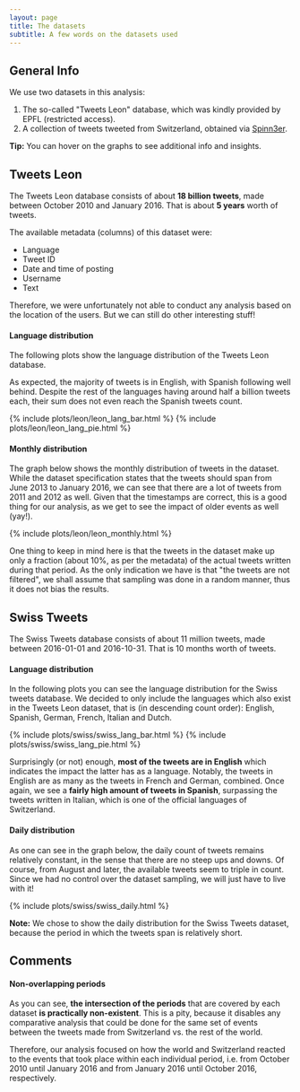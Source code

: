 ```yaml
---
layout: page
title: The datasets
subtitle: A few words on the datasets used
---
```


## General Info

We use two datasets in this analysis:
  1. The so-called "Tweets Leon" database, which was kindly provided by EPFL (restricted access).
  2. A collection of tweets tweeted from Switzerland, obtained via <a href="https://twitter.com/sp3r" target="_blank">Spinn3er</a>.

**Tip:** You can hover on the graphs to see additional info and insights.

## Tweets Leon

The Tweets Leon database consists of about **18 billion tweets**, made between October 2010 and January 2016. That is about **5 years** worth of tweets.

The available metadata (columns) of this dataset were:
  - Language
  - Tweet ID
  - Date and time of posting
  - Username
  - Text

Therefore, we were unfortunately not able to conduct any analysis based on the location of the users. But we can still do other interesting stuff!

#### Language distribution

The following plots show the language distribution of the Tweets Leon database.

As expected, the majority of tweets is in English, with Spanish following well behind. Despite the rest of the languages having around half a billion tweets each, their sum does not even reach the Spanish tweets count.

{% include plots/leon/leon_lang_bar.html %}
{% include plots/leon/leon_lang_pie.html %}

#### Monthly distribution

The graph below shows the monthly distribution of tweets in the dataset. While the dataset specification states that the tweets should span from June 2013 to January 2016, we can see that there are a lot of tweets from 2011 and 2012 as well. Given that the timestamps are correct, this is a good thing for our analysis, as we get to see the impact of older events as well (yay!).

{% include plots/leon/leon_monthly.html %}

One thing to keep in mind here is that the tweets in the dataset make up only a fraction (about 10%, as per the metadata) of the actual tweets written during that period. As the only indication we have is that "the tweets are not filtered", we shall assume that sampling was done in a random manner, thus it does not bias the results.

## Swiss Tweets

The Swiss Tweets database consists of about 11 million tweets, made between 2016-01-01 and 2016-10-31. That is 10 months worth of tweets.

#### Language distribution

In the following plots you can see the language distribution for the Swiss tweets database. We decided to only include the languages which also exist in the Tweets Leon dataset, that is (in descending count order): English, Spanish, German, French, Italian and Dutch.

{% include plots/swiss/swiss_lang_bar.html %}
{% include plots/swiss/swiss_lang_pie.html %}

Surprisingly (or not) enough, **most of the tweets are in English** which indicates the impact the latter has as a language. Notably, the tweets in English are as many as the tweets in French and German, combined. Once again, we see a **fairly high amount of tweets in Spanish**, surpassing the tweets written in Italian, which is one of the official languages of Switzerland.

#### Daily distribution

As one can see in the graph below, the daily count of tweets remains relatively constant, in the sense that there are no steep ups and downs. Of course, from August and later, the available tweets seem to triple in count. Since we had no control over the dataset sampling, we will just have to live with it!

{% include plots/swiss/swiss_daily.html %}

**Note:** We chose to show the daily distribution for the Swiss Tweets dataset, because the period in which the tweets span is relatively short.

## Comments

#### Non-overlapping periods

As you can see, **the intersection of the periods** that are covered by each dataset **is practically non-existent**. This is a pity, because it disables any comparative analysis that could be done for the same set of events between the tweets made from Switzerland vs. the rest of the world.

Therefore, our analysis focused on how the world and Switzerland reacted to the events that took place within each individual period, i.e. from October 2010 until January 2016 and from January 2016 until October 2016, respectively.
